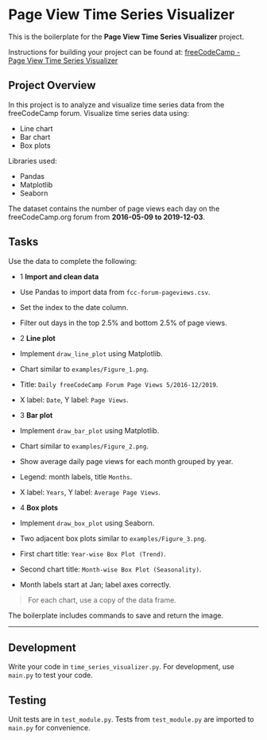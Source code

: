 # Page View Time Series Visualizer

This is the boilerplate for the **Page View Time Series Visualizer** project.

Instructions for building your project can be found at:
[freeCodeCamp - Page View Time Series Visualizer](https://www.freecodecamp.org/learn/data-analysis-with-python/data-analysis-with-python-projects/page-view-time-series-visualizer)

## Project Overview

In this project is to analyze and visualize time series data from the freeCodeCamp forum.
Visualize time series data using:

- Line chart
- Bar chart
- Box plots

Libraries used:

- Pandas
- Matplotlib
- Seaborn

The dataset contains the number of page views each day on the freeCodeCamp.org forum from **2016-05-09 to 2019-12-03**.

## Tasks

Use the data to complete the following:

- 1 **Import and clean data**

- Use Pandas to import data from `fcc-forum-pageviews.csv`.
- Set the index to the date column.
- Filter out days in the top 2.5% and bottom 2.5% of page views.

- 2 **Line plot**

- Implement `draw_line_plot` using Matplotlib.
- Chart similar to `examples/Figure_1.png`.
- Title: `Daily freeCodeCamp Forum Page Views 5/2016-12/2019`.
- X label: `Date`, Y label: `Page Views`.

- 3 **Bar plot**

- Implement `draw_bar_plot` using Matplotlib.
- Chart similar to `examples/Figure_2.png`.
- Show average daily page views for each month grouped by year.
- Legend: month labels, title `Months`.
- X label: `Years`, Y label: `Average Page Views`.

- 4 **Box plots**

- Implement `draw_box_plot` using Seaborn.
- Two adjacent box plots similar to `examples/Figure_3.png`.
- First chart title: `Year-wise Box Plot (Trend)`.
- Second chart title: `Month-wise Box Plot (Seasonality)`.
- Month labels start at Jan; label axes correctly.

> For each chart, use a copy of the data frame.

The boilerplate includes commands to save and return the image.

---

## Development

Write your code in `time_series_visualizer.py`.
For development, use `main.py` to test your code.

## Testing

Unit tests are in `test_module.py`.
Tests from `test_module.py` are imported to `main.py` for convenience.
